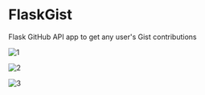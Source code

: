 # FlaskGist

Flask GitHub API app to get any user's Gist contributions 

![1](https://user-images.githubusercontent.com/81184255/210280565-5df64f27-2381-4536-b9ba-e03e25cc4879.jpg)

![2](https://user-images.githubusercontent.com/81184255/210280577-e025ac1f-ab88-48f9-a500-9aebbde522a1.jpg)

![3](https://user-images.githubusercontent.com/81184255/210280583-fe343958-e03d-41b1-a4ea-78af0eb64011.jpg)


